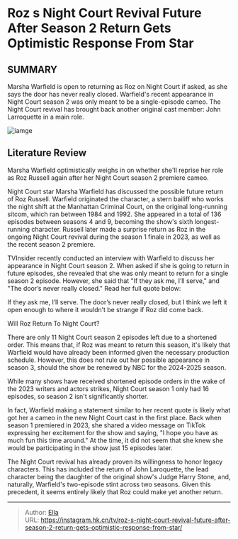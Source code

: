 # Roz s Night Court Revival Future After Season 2 Return Gets Optimistic Response From Star


## SUMMARY 



  Marsha Warfield is open to returning as Roz on Night Court if asked, as she says the door has never really closed.   Warfield&#39;s recent appearance in Night Court season 2 was only meant to be a single-episode cameo.   The Night Court revival has brought back another original cast member: John Larroquette in a main role.  

![iamge](https://static1.srcdn.com/wordpress/wp-content/uploads/2024/01/marsha-warfield-as-roz-russel-in-jail-in-night-court-season-2.jpg)

## Literature Review
Marsha Warfield optimistically weighs in on whether she&#39;ll reprise her role as Roz Russell again after her Night Court season 2 premiere cameo.




Night Court star Marsha Warfield has discussed the possible future return of Roz Russell. Warfield originated the character, a stern bailiff who works the night shift at the Manhattan Criminal Court, on the original long-running sitcom, which ran between 1984 and 1992. She appeared in a total of 136 episodes between seasons 4 and 9, becoming the show&#39;s sixth longest-running character. Russell later made a surprise return as Roz in the ongoing Night Court revival during the season 1 finale in 2023, as well as the recent season 2 premiere.




TVInsider recently conducted an interview with Warfield to discuss her appearance in Night Court season 2. When asked if she is going to return in future episodes, she revealed that she was only meant to return for a single season 2 episode. However, she said that &#34;If they ask me, I’ll serve,&#34; and &#34;The door’s never really closed.&#34; Read her full quote below:


If they ask me, I’ll serve. The door’s never really closed, but I think we left it open enough to where it wouldn’t be strange if Roz did come back.



 Will Roz Return To Night Court? 
          

There are only 11 Night Court season 2 episodes left due to a shortened order. This means that, if Roz was meant to return this season, it&#39;s likely that Warfield would have already been informed given the necessary production schedule. However, this does not rule out her possible appearance in season 3, should the show be renewed by NBC for the 2024-2025 season.






While many shows have received shortened episode orders in the wake of the 2023 writers and actors strikes, Night Court season 1 only had 16 episodes, so season 2 isn&#39;t significantly shorter.




In fact, Warfield making a statement similar to her recent quote is likely what got her a cameo in the new Night Court cast in the first place. Back when season 1 premiered in 2023, she shared a video message on TikTok expressing her excitement for the show and saying, &#34;I hope you have as much fun this time around.&#34; At the time, it did not seem that she knew she would be participating in the show just 15 episodes later.

The Night Court revival has already proven its willingness to honor legacy characters. This has included the return of John Laroquette, the lead character being the daughter of the original show&#39;s Judge Harry Stone, and, naturally, Warfield&#39;s two-episode stint across two seasons. Given this precedent, it seems entirely likely that Roz could make yet another return.






---

> Author: [Ella](https://instagram.hk.cn/)  
> URL: https://instagram.hk.cn/tv/roz-s-night-court-revival-future-after-season-2-return-gets-optimistic-response-from-star/  

